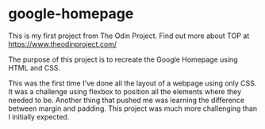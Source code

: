 # google-homepage 
This is my first project from The Odin Project. 
Find out more about TOP at https://www.theodinproject.com/

The purpose of this project is to recreate the Google Homepage using HTML and CSS.

This was the first time I've done all the layout of a webpage using only CSS. It was a challenge using flexbox to position all the elements where they needed to be. Another thing that pushed me was learning the difference between margin and padding. This project was much more challenging than I initially expected. 